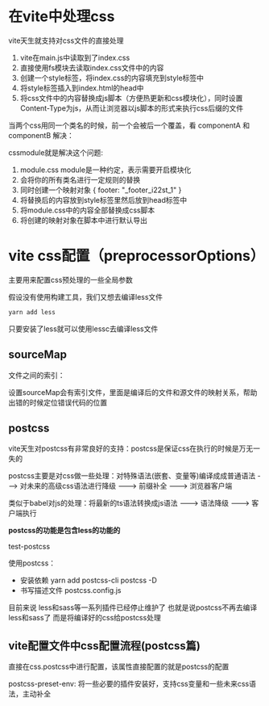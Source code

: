 # 在vite中处理css

vite天生就支持对css文件的直接处理
1. vite在main.js中读取到了index.css
2. 直接使用fs模块去读取index.css文件中的内容
3. 创建一个style标签，将index.css的内容填充到style标签中
4. 将style标签插入到index.html的head中
5. 将css文件中的内容替换成js脚本（方便热更新和css模块化），同时设置Content-Type为js，从而让浏览器以js脚本的形式来执行css后缀的文件

当两个css用同一个类名的时候，前一个会被后一个覆盖，看 componentA 和 componentB 解决：

cssmodule就是解决这个问题:

1. module.css  module是一种约定，表示需要开启模块化
2. 会将你的所有类名进行一定规则的替换
3. 同时创建一个映射对象 { footer: "_footer_i22st_1" }
4. 将替换后的内容放到style标签里然后放到head标签中
5. 将module.css中的内容全部替换成css脚本
6. 将创建的映射对象在脚本中进行默认导出

# vite css配置（preprocessorOptions）

主要用来配置css预处理的一些全局参数

假设没有使用构建工具，我们又想去编译less文件

```r
yarn add less
```

只要安装了less就可以使用lessc去编译less文件

## sourceMap

文件之间的索引：

设置sourceMap会有索引文件，里面是编译后的文件和源文件的映射关系，帮助出错的时候定位错误代码的位置

## postcss

vite天生对postcss有非常良好的支持：postcss是保证css在执行的时候是万无一失的

postcss主要是对css做一些处理：对特殊语法(嵌套、变量等)编译成成普通语法 ---> 对未来的高级css语法进行降级 ---> 前缀补全 ---> 浏览器客户端

类似于babel对js的处理：将最新的ts语法转换成js语法  ---> 语法降级 ---> 客户端执行

**postcss的功能是包含less的功能的**

test-postcss

使用postcss：
- 安装依赖 yarn add postcss-cli postcss -D
- 书写描述文件  postcss.config.js

目前来说  less和sass等一系列插件已经停止维护了 也就是说postcss不再去编译less和sass了  而是将编译好的css给postcss处理

## vite配置文件中css配置流程(postcss篇)

直接在css.postcss中进行配置，该属性直接配置的就是postcss的配置

postcss-preset-env: 将一些必要的插件安装好，支持css变量和一些未来css语法，主动补全